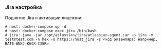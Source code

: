 ### Jira настройка

Поднятие Jira и активации лицензии:
```
# host: docker-compose up -d
# host: docker-compose exec jira /bin/bash
# jira: java -jar /opt/atlassian/jira/atlassian-agent.jar -p jira -m test@test.com -n hex -o https://host_jira -s <код экземляра: например, BATS-WNXJ-K6GX-C35R>
```
